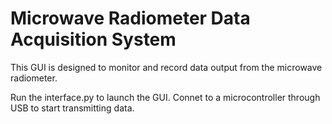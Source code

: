 # Microwave Radiometer Data Acquisition System

This GUI is designed to monitor and record data output from the microwave radiometer.

Run the interface.py to launch the GUI. Connet to a microcontroller through USB to start transmitting data.